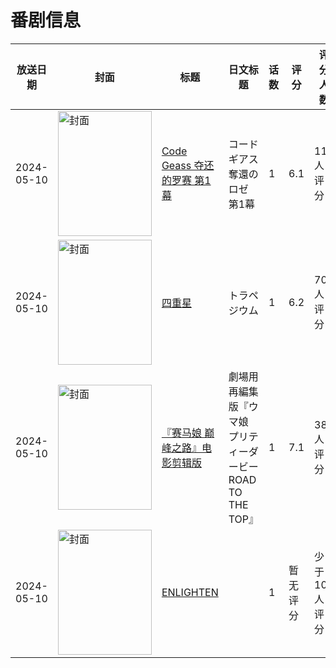 # 番剧信息

|放送日期|封面|标题|日文标题|话数|评分|评分人数|
|---|---|---|---|---|---|---|
|2024-05-10|<img src="//lain.bgm.tv/pic/cover/c/2e/c1/321469_1SLz0.jpg" alt="封面" style="width:150px;height:200px;object-fit:cover;">|[Code Geass 夺还的罗赛 第1幕](https://bangumi.tv/subject/321469)|コードギアス 奪還のロゼ 第1幕|1|6.1|118人评分|
|2024-05-10|<img src="//lain.bgm.tv/pic/cover/c/aa/a9/469877_lj00s.jpg" alt="封面" style="width:150px;height:200px;object-fit:cover;">|[四重星](https://bangumi.tv/subject/469877)|トラペジウム|1|6.2|70人评分|
|2024-05-10|<img src="//lain.bgm.tv/pic/cover/c/4d/5d/486264_HI0Z3.jpg" alt="封面" style="width:150px;height:200px;object-fit:cover;">|[『赛马娘 巅峰之路』电影剪辑版](https://bangumi.tv/subject/486264)|劇場用再編集版『ウマ娘 プリティーダービー ROAD TO THE TOP』|1|7.1|38人评分|
|2024-05-10|<img src="//lain.bgm.tv/pic/cover/c/f6/da/493871_b5Yba.jpg" alt="封面" style="width:150px;height:200px;object-fit:cover;">|[ENLIGHTEN](https://bangumi.tv/subject/493871)||1|暂无评分|少于10人评分|
